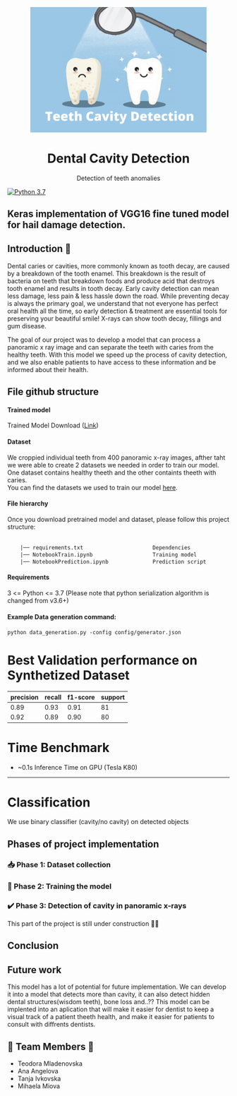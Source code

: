 <p align="center">
<img src="Teeth%20Cavity%20Detection.png" width=400)>
<br>
<h1 align="center">Dental Cavity Detection</h1>

<p align="center">Detection of teeth anomalies </p>

[![Python 3.7](https://img.shields.io/badge/python-3.7-blue.svg)](https://www.python.org/downloads/release/python-370/)

Keras implementation of VGG16 fine tuned model for hail damage detection.
------------

## Introduction :wave:
Dental caries or cavities, more commonly known as tooth decay, are caused by a breakdown of the tooth enamel. This breakdown is the result of bacteria on teeth that breakdown foods and produce acid that destroys tooth enamel and results in tooth decay. Early cavity detection can mean less damage, less pain & less hassle down the road. While preventing decay is always the primary goal, we understand that not everyone has perfect oral health all the time, so early detection & treatment are essential tools for preserving your beautiful smile! X-rays can show tooth decay, fillings and gum disease.

The goal of our project was to develop a model that can process a panoramic x ray image and can separate the teeth with caries from the healthy teeth. With this model we speed up the process of cavity detection, and we also enable patients to have access to these information  and be informed about their health.

## File github structure
#### Trained model
Trained Model Download ([Link](https://drive.google.com/file/d/1FYmIUx9zbJ4QnUsQueO6O48U0SOfx93I/view?usp=sharing))

#### Dataset  
We croppied individual teeth from 400 panoramic x-ray images, afther taht we were able to create 2 datasets we needed in order to train our model. One dataset contains healthy theeth and the other containts theeth with caries. <br>
You can find the datasets we used to train our model [here](https://drive.google.com/drive/folders/1CJsVA3ggEg0lE_oS1dnnIE1OxWzOaeXV?usp=sharing).

#### File hierarchy
Once you download pretrained model and dataset, please follow this project structure:
```
  
    |── requirements.txt                      Dependencies 
    |── NotebookTrain.ipynb                   Training model
    |── NotebookPrediction.ipynb              Prediction script
```    

#### Requirements
3 <= Python <= 3.7 (Please note that python serialization algorithm is changed from v3.6+)

#### Example Data generation command:
```
python data_generation.py -config config/generator.json
```

# Best Validation performance on Synthetized Dataset

|precision|recall|f1-score|support|
|---|---|---|---|
| 0.89     | 0.93     | 0.91  |      81|
| 0.92   |   0.89  |    0.90        |80|



# Time Benchmark 
  * ~0.1s Inference Time on GPU (Tesla K80) 
--------------------

# Classification
We use binary classifier (cavity/no cavity) on detected objects

## Phases of project implementation
### 📥 Phase 1: Dataset collection
### 💪 Phase 2: Training the model
### ✔️ Phase 3: Detection of cavity in panoramic x-rays
This part of the project is still under construction 👷‍♀️



##  Conclusion

## Future work
This model has a lot of potential for future implementation. We can develop it into a model that detects more than cavity, it can also detect hidden dental structures(wisdom teeth), bone loss and..??
This model can be implented into an aplication that will make it easier for dentist to keep a visual track of a patient theeth health, and make it easier for patients to consult with diffrents dentists.

## 👧 Team Members 💪

- Teodora Mladenovska
- Ana Angelova
- Tanja Ivkovska
- Mihaela Miova


